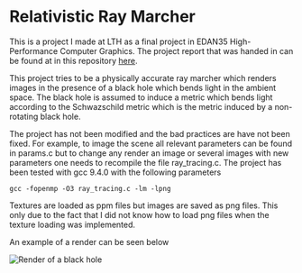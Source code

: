 # Relativistic Ray Marcher

This is a project I made at LTH as a final project in EDAN35 High-Performance Computer Graphics. The project report that was handed in can be found at in this repository [here](../blob/main/EDAN35_High_Performance_Computer_Graphics_-_Rosqvist_Project.pdf).

This project tries to be a physically accurate ray marcher which renders images in the presence of a black hole which bends light in the ambient space. The black hole is assumed to induce a metric which bends light according to the Schwazschild metric which is the metric induced by a non-rotating black hole.

The project has not been modified and the bad practices are have not been fixed. For example, to image the scene all relevant parameters can be found in params.c but to change any render an image or several images with new parameters one needs to recompile the file ray_tracing.c. The project has been tested with gcc 9.4.0 with the following parameters

```
gcc -fopenmp -O3 ray_tracing.c -lm -lpng
```

Textures are loaded as ppm files but images are saved as png files. This only due to the fact that I did not know how to load png files when the texture loading was implemented.

An example of a render can be seen below

![Render of a black hole](../blob/main/showcase/1_4k_stars.png)
